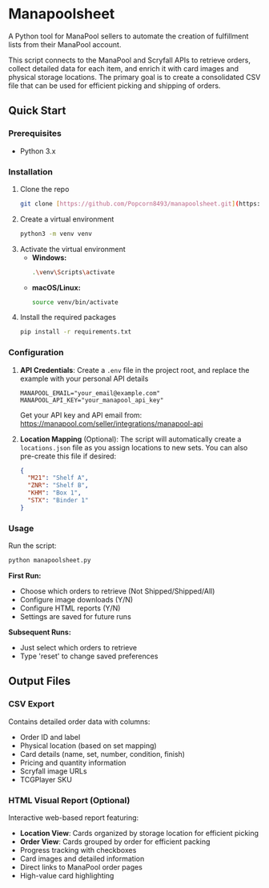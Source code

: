 # Manapoolsheet

A Python tool for ManaPool sellers to automate the creation of fulfillment lists from their ManaPool account.

This script connects to the ManaPool and Scryfall APIs to retrieve orders, collect detailed data for each item, and enrich it with card images and physical storage locations. The primary goal is to create a consolidated CSV file that can be used for efficient picking and shipping of orders.

## Quick Start

### Prerequisites

* Python 3.x

### Installation

1.  Clone the repo
    ```sh
    git clone [https://github.com/Popcorn8493/manapoolsheet.git](https://github.com/Popcorn8493/manapoolsheet.git)
    ```
2.  Create a virtual environment
    ```sh
    python3 -m venv venv
    ```
3.  Activate the virtual environment
    * **Windows:**
        ```sh
        .\venv\Scripts\activate
        ```
    * **macOS/Linux:**
        ```sh
        source venv/bin/activate
        ```
4.  Install the required packages
    ```sh
    pip install -r requirements.txt
    ```


### Configuration

1. **API Credentials**: Create a `.env` file in the project root, and replace the example with your personal API details
   ```
   MANAPOOL_EMAIL="your_email@example.com"
   MANAPOOL_API_KEY="your_manapool_api_key"
   ```
   Get your API key and API email from: https://manapool.com/seller/integrations/manapool-api

2. **Location Mapping** (Optional): The script will automatically create a `locations.json` file as you assign locations to new sets. You can also pre-create this file if desired:
   ```json
   {
     "M21": "Shelf A",
     "ZNR": "Shelf B", 
     "KHM": "Box 1",
     "STX": "Binder 1"
   }
   ```

### Usage

Run the script:
```bash
python manapoolsheet.py
```

**First Run:**
- Choose which orders to retrieve (Not Shipped/Shipped/All)
- Configure image downloads (Y/N)
- Configure HTML reports (Y/N)
- Settings are saved for future runs

**Subsequent Runs:**
- Just select which orders to retrieve
- Type 'reset' to change saved preferences

## Output Files

### CSV Export
Contains detailed order data with columns:
- Order ID and label
- Physical location (based on set mapping)
- Card details (name, set, number, condition, finish)
- Pricing and quantity information
- Scryfall image URLs
- TCGPlayer SKU

### HTML Visual Report (Optional)
Interactive web-based report featuring:
- **Location View**: Cards organized by storage location for efficient picking
- **Order View**: Cards grouped by order for efficient packing
- Progress tracking with checkboxes
- Card images and detailed information
- Direct links to ManaPool order pages
- High-value card highlighting
